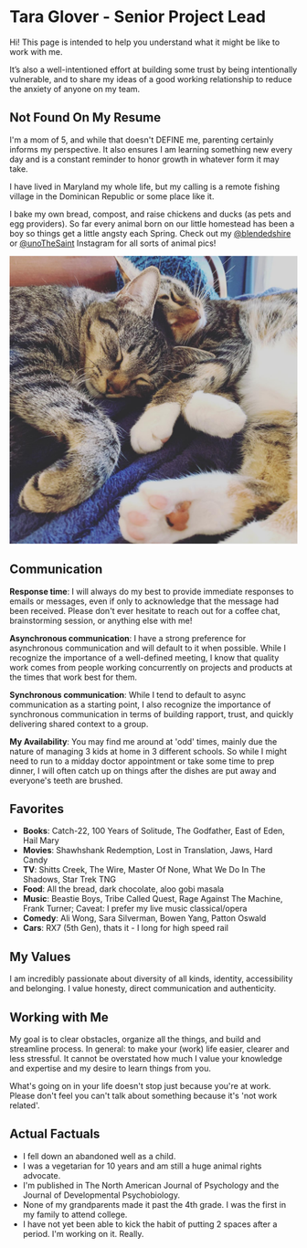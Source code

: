 # Tara Glover - Senior Project Lead

Hi! This page is intended to help you understand what it might be like to work with me.

It’s also a well-intentioned effort at building some trust by being intentionally vulnerable, and to share my ideas of a good working relationship to reduce the anxiety of anyone on my team.

## Not Found On My Resume

I'm a mom of 5, and while that doesn't DEFINE me, parenting certainly informs my perspective. It also ensures I am learning something new every day and is a constant reminder to honor growth in whatever form it may take. 

I have lived in Maryland my whole life, but my calling is a remote fishing village in the Dominican Republic or some place like it.  

I bake my own bread, compost, and raise chickens and ducks (as pets and egg providers).  So far every animal born on our little homestead has been a boy so things get a little angsty each Spring. Check out my 
[@blendedshire](https://www.instagram.com/blendedshire/)
or 
[@unoTheSaint](https://www.instagram.com/unothesaint/)
Instagram for all sorts of animal pics!


![2 cats snuggling!](/assets/cats.jpeg)

## Communication

**Response time**: I will always do my best to provide immediate responses to emails or messages, even if only to acknowledge that the message had been received. Please don't ever hesitate to reach out for a coffee chat, brainstorming session, or anything else with me!

**Asynchronous communication**: I have a strong preference for asynchronous communication and will default to it when possible. While I recognize the importance of a well-defined meeting, I know that quality work comes from people working concurrently on projects and products at the times that work best for them. 

**Synchronous communication**: While I tend to default to async communication as a starting point, I also recognize the importance of synchronous communication in terms of building rapport, trust, and quickly delivering shared context to a group. 

**My Availability**: You may find me around at 'odd' times, mainly due the nature of managing 3 kids at home in 3 different schools.  So while I might need to run to a midday doctor appointment or take some time to prep dinner, I will often catch up on things after the dishes are put away and everyone's teeth are brushed.
    
## Favorites

- **Books**: Catch-22, 100 Years of Solitude, The Godfather, East of Eden, Hail Mary
- **Movies**: Shawhshank Redemption, Lost in Translation, Jaws, Hard Candy
- **TV**: Shitts Creek, The Wire, Master Of None, What We Do In The Shadows, Star Trek TNG
- **Food**: All the bread, dark chocolate, aloo gobi masala
- **Music**: Beastie Boys, Tribe Called Quest, Rage Against The Machine, Frank Turner; Caveat:  I prefer my live music classical/opera
- **Comedy**: Ali Wong, Sara Silverman, Bowen Yang, Patton Oswald
- **Cars**: RX7 (5th Gen), thats it - I long for high speed rail


## My Values

I am incredibly passionate about diversity of all kinds, identity, accessibility and belonging. I value honesty, direct communication and authenticity.


## Working with Me

My goal is to clear obstacles, organize all the things, and build and streamline process. In general: to make your (work) life easier, clearer and less stressful. It cannot be overstated how much I value your knowledge and expertise and my desire to learn things from you.  

What's going on in your life doesn't stop just because you're at work. Please don't feel you can't talk about something because it's 'not work related'.


## Actual Factuals

- I fell down an abandoned well as a child.
- I was a vegetarian for 10 years and am still a huge animal rights advocate.
- I'm published in The North American Journal of Psychology and the Journal of Developmental Psychobiology.
- None of my grandparents made it past the 4th grade.  I was the first in my family to attend college.
- I have not yet been able to kick the habit of putting 2 spaces after a period.  I'm working on it. Really.





